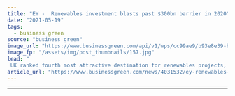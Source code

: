 ```yaml
---
title: "EY -  Renewables investment blasts past $300bn barrier in 2020"
date: "2021-05-19"
tags: 
  - business green
source: "business green"
image_url: "https://www.businessgreen.com/api/v1/wps/cc99ae9/b93e8e39-bd9e-4b64-9b47-d0de11b8fc3d/4/Credit-Jan-Arne-Wold-Woldcam-Statoil-DJI-0009-185x114.jpg"
image_fp: "/assets/img/post_thumbnails/157.jpg"
lead: "
 UK ranked fourth most attractive destination for renewables projects, according to latest edition of influential report, but consultancy giant warns far higher levels of investment needed worldwide to hit net zero emissions ..."
article_url: "https://www.businessgreen.com/news/4031532/ey-renewables-investment-blasts-past-usd300bn-barrier-2020"
---
```


---
